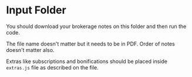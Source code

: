 # Input Folder

You should download your brokerage notes on this folder and then run the code.

The file name doesn't matter but it needs to be in PDF. Order of notes doesn't matter also.

Extras like subscriptions and bonifications should be placed inside `extras.js` file as described on the file.